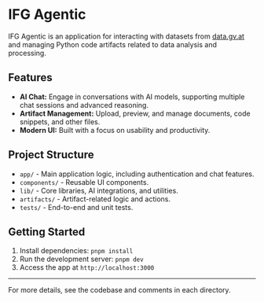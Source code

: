 # IFG Agentic

IFG Agentic is an application for interacting with datasets from [data.gv.at](https://www.data.gv.at/) and managing Python code artifacts related to data analysis and processing.

## Features

- **AI Chat:** Engage in conversations with AI models, supporting multiple chat sessions and advanced reasoning.
- **Artifact Management:** Upload, preview, and manage documents, code snippets, and other files.
- **Modern UI:** Built with a focus on usability and productivity.

## Project Structure

- `app/` - Main application logic, including authentication and chat features.
- `components/` - Reusable UI components.
- `lib/` - Core libraries, AI integrations, and utilities.
- `artifacts/` - Artifact-related logic and actions.
- `tests/` - End-to-end and unit tests.

## Getting Started

1. Install dependencies: `pnpm install`
2. Run the development server: `pnpm dev`
3. Access the app at `http://localhost:3000`

---

For more details, see the codebase and comments in each directory.
